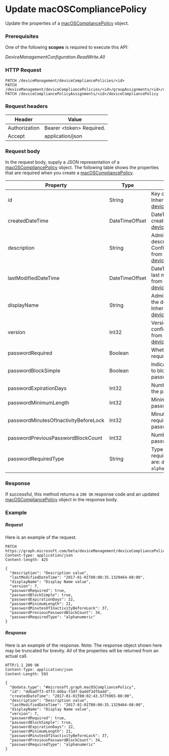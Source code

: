 ﻿# Update macOSCompliancePolicy
Update the properties of a [macOSCompliancePolicy](../resource/macOSCompliancePolicy.md) object.
### Prerequisites
One of the following **scopes** is required to execute this API:

*DeviceManagementConfiguration.ReadWrite.All*
### HTTP Request
<!-- {
  "blockType": "ignored"
}
-->
```http
PATCH /deviceManagement/deviceCompliancePolicies/<id>
PATCH /deviceManagement/deviceCompliancePolicies/<id>/groupAssignments/<id>/deviceCompliancePolicy
PATCH /deviceCompliancePolicyAssignments/<id>/deviceCompliancePolicy
```

### Request headers
|Header|Value|
|---|---|
|Authorization|Bearer &lt;token&gt; Required.|
|Accept|application/json|

### Request body
In the request body, supply a JSON representation of a [macOSCompliancePolicy](../resource/macOSCompliancePolicy.md) object.
The following table shows the properties that are required when you create a [macOSCompliancePolicy](../resource/macOSCompliancePolicy.md).

|Property|Type|Description|
|---|---|---|
|id|String|Key of the entity. Inherited from [deviceCompliancePolicy](deviceCompliancePolicy.md).|
|createdDateTime|DateTimeOffset|DateTime the object was created. Inherited from [deviceCompliancePolicy](deviceCompliancePolicy.md).|
|description|String|Admin provided description of the Device Configuration. Inherited from [deviceCompliancePolicy](deviceCompliancePolicy.md).|
|lastModifiedDateTime|DateTimeOffset|DateTime the object was last modified. Inherited from [deviceCompliancePolicy](deviceCompliancePolicy.md).|
|displayName|String|Admin provided name of the device configuration. Inherited from [deviceCompliancePolicy](deviceCompliancePolicy.md).|
|version|Int32|Version of the device configuration. Inherited from [deviceCompliancePolicy](deviceCompliancePolicy.md).|
|passwordRequired|Boolean|Whether or not to require a password.|
|passwordBlockSimple|Boolean|Indicates whether or not to block simple passwords.|
|passwordExpirationDays|Int32|Number of days before the password expires.|
|passwordMinimumLength|Int32|Minimum length of passwords.|
|passwordMinutesOfInactivityBeforeLock|Int32|Minutes of inactivity required before a password is required.|
|passwordPreviousPasswordBlockCount|Int32|Number of previous passwords to block.|
|passwordRequiredType|String|Type of password that is required. Possible values are: `deviceDefault`, `alphanumeric`, `numeric`.|



### Response
If successful, this method returns a `200 OK` response code and an updated [macOSCompliancePolicy](../resource/macOSCompliancePolicy.md) object in the response body.

### Example
##### Request
Here is an example of the request.
```http
PATCH https://graph.microsoft.com/beta/deviceManagement/deviceCompliancePolicies/<id>
Content-type: application/json
Content-length: 425

{
  "description": "Description value",
  "lastModifiedDateTime": "2017-01-01T00:00:35.1329464-08:00",
  "displayName": "Display Name value",
  "version": 7,
  "passwordRequired": true,
  "passwordBlockSimple": true,
  "passwordExpirationDays": 22,
  "passwordMinimumLength": 21,
  "passwordMinutesOfInactivityBeforeLock": 37,
  "passwordPreviousPasswordBlockCount": 34,
  "passwordRequiredType": "alphanumeric"
}
```

##### Response
Here is an example of the response. Note: The response object shown here may be truncated for brevity. All of the properties will be returned from an actual call.
```http
HTTP/1.1 200 OK
Content-Type: application/json
Content-Length: 593

{
  "@odata.type": "#microsoft.graph.macOSCompliancePolicy",
  "id": "ddbadff3-dff3-ddba-f3df-baddf3dfbadd",
  "createdDateTime": "2017-01-01T00:02:43.5775965-08:00",
  "description": "Description value",
  "lastModifiedDateTime": "2017-01-01T00:00:35.1329464-08:00",
  "displayName": "Display Name value",
  "version": 7,
  "passwordRequired": true,
  "passwordBlockSimple": true,
  "passwordExpirationDays": 22,
  "passwordMinimumLength": 21,
  "passwordMinutesOfInactivityBeforeLock": 37,
  "passwordPreviousPasswordBlockCount": 34,
  "passwordRequiredType": "alphanumeric"
}
```


